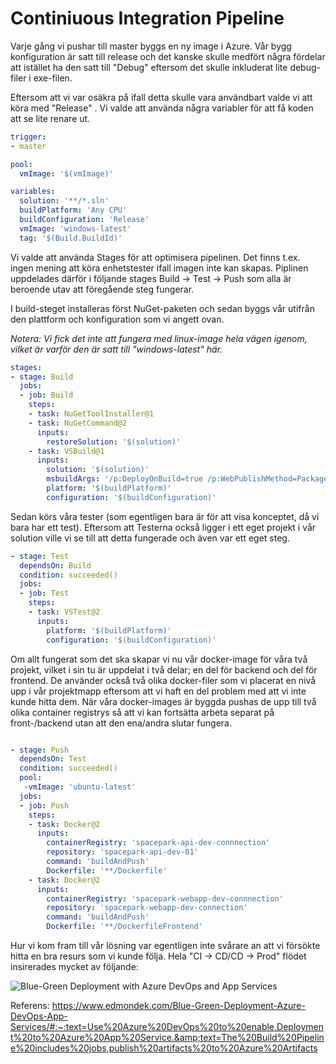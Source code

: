 # Continiuous Integration Pipeline

Varje gång vi pushar till master byggs en ny image i Azure.  Vår bygg konfiguration är satt till release och det kanske skulle medfört några fördelar att istället ha den satt till "Debug" eftersom det skulle inkluderat lite debug-filer i exe-filen.

[Stackoverflow]: https://stackoverflow.com/a/933744	"Debug vs. Release"

Eftersom att vi var osäkra på ifall detta skulle vara användbart valde vi att köra med "Release" . Vi valde att använda några variabler för att få koden att se lite renare ut. 

```yaml
trigger:
- master

pool:
  vmImage: '$(vmImage)'

variables:
  solution: '**/*.sln'
  buildPlatform: 'Any CPU'
  buildConfiguration: 'Release'
  vmImage: 'windows-latest'
  tag: '$(Build.BuildId)'
```

Vi valde att använda Stages för att optimisera pipelinen. Det finns t.ex. ingen mening att köra enhetstester ifall imagen inte kan skapas. Piplinen uppdelades därför i följande stages Build -> Test -> Push som alla är beroende utav att föregående steg fungerar.

I build-steget installeras först NuGet-paketen och sedan byggs vår utifrån den plattform och konfiguration som vi angett ovan.

*Notera: Vi fick det inte att fungera med linux-image hela vägen igenom, vilket är varför den är satt till "windows-latest" här.*

```Yaml
stages:
- stage: Build
  jobs:
  - job: Build
    steps:
    - task: NuGetToolInstaller@1
    - task: NuGetCommand@2
      inputs:
        restoreSolution: '$(solution)'
    - task: VSBuild@1
      inputs:
        solution: '$(solution)'
        msbuildArgs: '/p:DeployOnBuild=true /p:WebPublishMethod=Package /p:PackageAsSingleFile=true /p:SkipInvalidConfigurations=true /p:DesktopBuildPackageLocation="$(build.artifactStagingDirectory)\WebApp.zip" /p:DeployIisAppPath="Default Web Site"'
        platform: '$(buildPlatform)'
        configuration: '$(buildConfiguration)'
```

Sedan körs våra tester (som egentligen bara är för att visa konceptet, då vi bara har ett test). Eftersom att Testerna också ligger i ett eget projekt i vår solution ville vi se till att detta fungerade och även var ett eget steg.

```yaml
- stage: Test
  dependsOn: Build
  condition: succeeded()
  jobs:
  - job: Test
    steps:
    - task: VSTest@2
      inputs:
        platform: '$(buildPlatform)'
        configuration: '$(buildConfiguration)'
```

Om allt fungerat som det ska skapar vi nu vår docker-image för våra två projekt, vilket i sin tu är uppdelat i två delar; en del för backend och del för frontend. De använder också två olika docker-filer som vi placerat en nivå upp i vår projektmapp eftersom att vi haft en del problem med att vi inte kunde hitta dem. När våra docker-images är byggda pushas de upp till två olika container registrys så att vi kan fortsätta arbeta separat på front-/backend utan att den ena/andra slutar fungera.

```yaml

- stage: Push
  dependsOn: Test
  condition: succeeded()
  pool:
   -vmImage: 'ubuntu-latest'
  jobs:
  - job: Push
    steps:
    - task: Docker@2
      inputs:
        containerRegistry: 'spacepark-api-dev-connnection'
        repository: 'spacepark-api-dev-01'
        command: 'buildAndPush'
        Dockerfile: '**/Dockerfile'
    - task: Docker@2
      inputs:
        containerRegistry: 'spacepark-webapp-dev-connnection'
        repository: 'spacepark-webapp-dev-connection'
        command: 'buildAndPush'
        Dockerfile: '**/DockerfileFrontend'
```

Hur vi kom fram till vår lösning var egentligen inte svårare an att vi försökte hitta en bra resurs som vi kunde följa. Hela "CI -> CD/CD -> Prod" flödet insirerades mycket av följande: 

![Blue-Green Deployment with Azure DevOps and App Services](https://www.edmondek.com/images/blue_green_azure_devops_app_service.png)

Referens: https://www.edmondek.com/Blue-Green-Deployment-Azure-DevOps-App-Services/#:~:text=Use%20Azure%20DevOps%20to%20enable,Deployment%20to%20Azure%20App%20Service.&amp;text=The%20Build%20Pipeline%20includes%20jobs,publish%20artifacts%20to%20Azure%20Artifacts


